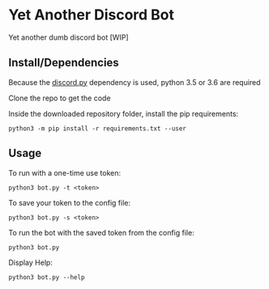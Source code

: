 # Yet Another Discord Bot

Yet another dumb discord bot [WIP]

## Install/Dependencies

Because the [discord.py](https://github.com/Rapptz/discord.py) dependency is used, python 3.5 or 3.6 are required

Clone the repo to get the code

Inside the downloaded repository folder, install the pip requirements:

    python3 -m pip install -r requirements.txt --user

## Usage

To run with a one-time use token:

`python3 bot.py -t <token>`

To save your token to the config file:

`python3 bot.py -s <token>`

To run the bot with the saved token from the config file:

`python3 bot.py`

Display Help:

`python3 bot.py --help`
